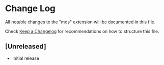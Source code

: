 # Change Log
All notable changes to the "mos" extension will be documented in this file.

Check [Keep a Changelog](http://keepachangelog.com/) for recommendations on how to structure this file.

## [Unreleased]
- Initial release